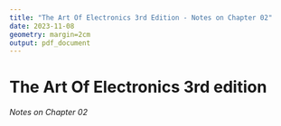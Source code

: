 ```yaml
---
title: "The Art Of Electronics 3rd Edition - Notes on Chapter 02"
date: 2023-11-08
geometry: margin=2cm
output: pdf_document
---
```


# The Art Of Electronics 3rd edition
*Notes on Chapter 02*

